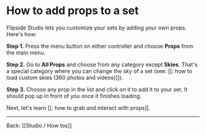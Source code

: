 # How to add props to a set

Flipside Studio lets you customize your sets by adding your own props. Here's how:

**Step 1.** Press the menu button on either controller and choose **Props** from the main menu.

**Step 2.** Go to **All Props** and choose from any category except **Skies**. That's a special category where you can change the sky of a set (see: [[: how to load custom skies (360 photos and videos)]]).

**Step 3.** Choose any prop in the list and click on it to add it to your set. It should pop up in front of you once it finishes loading.

Next, let's learn [[: how to grab and interact with props]].

---

Back: [[Studio / How tos]]
